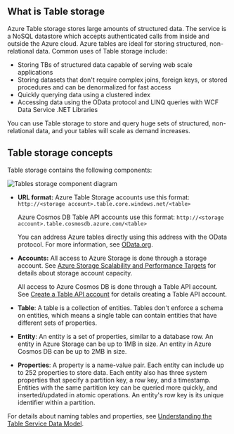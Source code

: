 ## What is Table storage
Azure Table storage stores large amounts of structured data. The service is a NoSQL datastore which accepts authenticated calls from inside and outside the Azure cloud. Azure tables are ideal for storing structured, non-relational data. Common uses of Table storage include:

* Storing TBs of structured data capable of serving web scale applications
* Storing datasets that don't require complex joins, foreign keys, or stored procedures and can be denormalized for fast access
* Quickly querying data using a clustered index
* Accessing data using the OData protocol and LINQ queries with WCF Data Service .NET Libraries

You can use Table storage to store and query huge sets of structured, non-relational data, and your tables will scale as demand increases.

## Table storage concepts
Table storage  contains the following components:

![Tables storage component diagram][Table1]

* **URL format:** Azure Table Storage accounts use this format: `http://<storage account>.table.core.windows.net/<table>`

  Azure Cosmos DB Table API accounts use this format: 
  `http://<storage account>.table.cosmosdb.azure.com/<table>`  

  You can address Azure tables directly using this address with the OData protocol. For more information, see [OData.org][OData.org].
* **Accounts:** All access to Azure Storage is done through a storage account. See [Azure Storage Scalability and Performance Targets](../articles/storage/common/storage-scalability-targets.md) for details about storage account capacity. 

    All access to Azure Cosmos DB is done through a Table API account. See [Create a Table API account](../articles/cosmos-db/create-table-dotnet.md#create-a-database-account) for details creating a Table API account.
* **Table**: A table is a collection of entities. Tables don't enforce a schema on entities, which means a single table can contain entities that have different sets of properties.  
* **Entity**: An entity is a set of properties, similar to a database row. An entity in Azure Storage can be up to 1MB in size. An entity in Azure Cosmos DB can be up to 2MB in size.
* **Properties**: A property is a name-value pair. Each entity can include up to 252 properties to store data. Each entity also has three system properties that specify a partition key, a row key, and a timestamp. Entities with the same partition key can be queried more quickly, and inserted/updated in atomic operations. An entity's row key is its unique identifier within a partition.

For details about naming tables and properties, see [Understanding the Table Service Data Model](/rest/api/storageservices/Understanding-the-Table-Service-Data-Model).

[Table1]: ./media/storage-table-concepts-include/table1.png
[OData.org]: http://www.odata.org/
